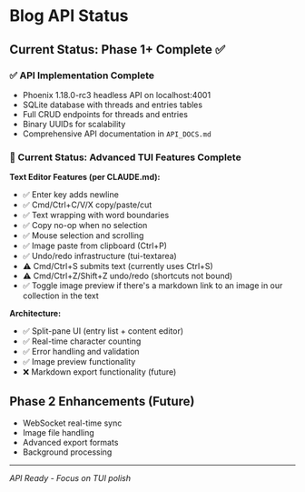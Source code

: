 # Blog API Status

## Current Status: Phase 1+ Complete ✅

### ✅ API Implementation Complete
- Phoenix 1.18.0-rc3 headless API on localhost:4001
- SQLite database with threads and entries tables
- Full CRUD endpoints for threads and entries
- Binary UUIDs for scalability
- Comprehensive API documentation in `API_DOCS.md`

### 🎯 Current Status: Advanced TUI Features Complete
**Text Editor Features (per CLAUDE.md):**
- ✅ Enter key adds newline
- ✅ Cmd/Ctrl+C/V/X copy/paste/cut
- ✅ Text wrapping with word boundaries
- ✅ Copy no-op when no selection
- ✅ Mouse selection and scrolling
- ✅ Image paste from clipboard (Ctrl+P)
- ✅ Undo/redo infrastructure (tui-textarea)
- ⚠️ Cmd/Ctrl+S submits text (currently uses Ctrl+S)
- ⚠️ Cmd/Ctrl+Z/Shift+Z undo/redo (shortcuts not bound)
- ✅ Toggle image preview if there's a markdown link to an image in our collection in the text

**Architecture:**
- ✅ Split-pane UI (entry list + content editor)
- ✅ Real-time character counting
- ✅ Error handling and validation
- ✅ Image preview functionality
- ❌ Markdown export functionality (future)

## Phase 2 Enhancements (Future)
- WebSocket real-time sync
- Image file handling
- Advanced export formats
- Background processing

---

*API Ready - Focus on TUI polish*